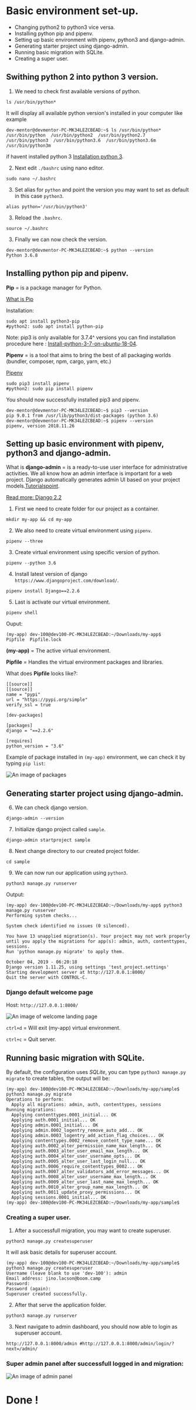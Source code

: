 # Basic environment set-up.

- Changing python2 to python3 vice versa.
- Installing python pip and pipenv.
- Setting up basic environment with pipenv, python3 and django-admin.
- Generating starter project using django-admin.
- Running basic migration with SQLite.
- Creating a super user.

## Swithing python 2 into python 3 version.

1. We need to check first available versions of python.

```
ls /usr/bin/python*
```

It will display all available python version's installed in your computer like example 

```
dev-mentor@devmentor-PC-MK34LEZCBEAD:~$ ls /usr/bin/python*
/usr/bin/python  /usr/bin/python2  /usr/bin/python2.7  /usr/bin/python3  /usr/bin/python3.6  /usr/bin/python3.6m  /usr/bin/python3m

```
if havent installed python 3 [Installation python 3](https://docs.python-guide.org/starting/install3/linux/).

2. Next edit `./bashrc` using nano editor.

```
sudo nano ~/.bashrc
```

3. Set alias for `python` and point the version you may want to set as default in this case `python3`.

```
alias python='/usr/bin/python3'
```

3. Reload the `.bashrc`.

```
source ~/.bashrc
```

3. Finally we can now check the version.

```
dev-mentor@devmentor-PC-MK34LEZCBEAD:~$ python --version
Python 3.6.8
```


## Installing python pip and pipenv.

**Pip** = is a package manager for Python.

[What is Pip](https://realpython.com/what-is-pip/)

Installation:

```
sudo apt install python3-pip
#python2: sudo apt install python-pip
```

Note: pip3 is only available for 3.7.4^ versions you can find installation procedure here : [Install-python-3-7-on-ubuntu-18-04](https://linuxize.com/post/how-to-install-python-3-7-on-ubuntu-18-04/).

**Pipenv** = is a tool that aims to bring the best of all packaging worlds (bundler, composer, npm, cargo, yarn, etc.)

[Pipenv](https://pypi.org/project/pipenv/)

```
sudo pip3 install pipenv
#python2: sudo pip install pipenv
```

You should now successfully installed pip3 and pipenv. 

```
dev-mentor@devmentor-PC-MK34LEZCBEAD:~$ pip3 --version
pip 9.0.1 from /usr/lib/python3/dist-packages (python 3.6)
dev-mentor@devmentor-PC-MK34LEZCBEAD:~$ pipenv --version
pipenv, version 2018.11.26
```

## Setting up basic environment with pipenv, python3 and django-admin.

What is **django-admin** = is a ready-to-use user interface for administrative activities. We all know how an admin interface is important for a web project. Django automatically generates admin UI based on your project models.[Tutorialspoint](https://www.tutorialspoint.com/django/django_admin_interface.htm).

[Read more: Django 2.2](https://docs.djangoproject.com/en/2.2/ref/contrib/admin/)

1. First we need to create folder for our project as a container.

```
mkdir my-app && cd my-app
```

2. We also need to create virtual environment using `pipenv`.

```
pipenv --three
```

3. Create virtual environment using specific version of python.

```
pipenv --python 3.6
```

4. Install latest version of django `https://www.djangoproject.com/download/`.

```
pipenv install Django==2.2.6
```

5. Last is activate our virtual environment.

```
pipenv shell
```

Ouput:

```
(my-app) dev-100@dev100-PC-MK34LEZCBEAD:~/Downloads/my-app$
Pipfile  Pipfile.lock
```

**(my-app)** = The active virtual environment.

**Pipfile** =  Handles the virtual environment packages and libraries.

What does **Pipfile** looks like?:

```
[[source]]
[[source]]
name = "pypi"
url = "https://pypi.org/simple"
verify_ssl = true

[dev-packages]

[packages]
django = "==2.2.6"

[requires]
python_version = "3.6"
```

Example of package installed in `(my-app)` environment, we can check it by typing `pip list`:


![An image of packages](available-packages-in-my-app-environment.png)


## Generating starter project using django-admin.

6. We can check django version.

```
django-admin --version
```

7. Initialize django project called `sample`.

```
django-admin startproject sample
```

8. Next change directory to our created project folder.

```
cd sample
```

9. We can now run our application using `python3`.

```
python3 manage.py runserver
```

Output:

```
(my-app) dev-100@dev100-PC-MK34LEZCBEAD:~/Downloads/my-app$ python3 manage.py runserver
Performing system checks...

System check identified no issues (0 silenced).

You have 13 unapplied migration(s). Your project may not work properly until you apply the migrations for app(s): admin, auth, contenttypes, sessions.
Run 'python manage.py migrate' to apply them.

October 04, 2019 - 06:20:18
Django version 1.11.25, using settings 'test_project.settings'
Starting development server at http://127.0.0.1:8000/
Quit the server with CONTROL-C.
```


### Django default welcome page

Host: `http://127.0.0.1:8000/`

![An image of welcome landing page](landing-page.png)

`ctrl+d` = Will exit (my-app) virtual environment.

`ctrl+c` = Quit server.


## Running basic migration with SQLite.

By default, the configuration uses *SQLite*, you can type `python3 manage.py migrate` to create tables, the output will be:

```
(my-app) dev-100@dev100-PC-MK34LEZCBEAD:~/Downloads/my-app/sample$ python3 manage.py migrate
Operations to perform:
  Apply all migrations: admin, auth, contenttypes, sessions
Running migrations:
  Applying contenttypes.0001_initial... OK
  Applying auth.0001_initial... OK
  Applying admin.0001_initial... OK
  Applying admin.0002_logentry_remove_auto_add... OK
  Applying admin.0003_logentry_add_action_flag_choices... OK
  Applying contenttypes.0002_remove_content_type_name... OK
  Applying auth.0002_alter_permission_name_max_length... OK
  Applying auth.0003_alter_user_email_max_length... OK
  Applying auth.0004_alter_user_username_opts... OK
  Applying auth.0005_alter_user_last_login_null... OK
  Applying auth.0006_require_contenttypes_0002... OK
  Applying auth.0007_alter_validators_add_error_messages... OK
  Applying auth.0008_alter_user_username_max_length... OK
  Applying auth.0009_alter_user_last_name_max_length... OK
  Applying auth.0010_alter_group_name_max_length... OK
  Applying auth.0011_update_proxy_permissions... OK
  Applying sessions.0001_initial... OK
(my-app) dev-100@dev100-PC-MK34LEZCBEAD:~/Downloads/my-app/sample$ 
```

### Creating a super user.

1. After a successfull migration, you may want to create superuser.

```
python3 manage.py createsuperuser
```

It will ask basic details for superuser account.

```
(my-app) dev-100@dev100-PC-MK34LEZCBEAD:~/Downloads/my-app/sample$ python3 manage.py createsuperuser
Username (leave blank to use 'dev-100'): admin
Email address: jino.lacson@boom.camp
Password: 
Password (again): 
Superuser created successfully.
```

2. After that serve the application folder.

```
python3 manage.py runserver
```

3. Next navigate to admin dashboard, you should now able to login as superuser account.

```
http://127.0.0.1:8000/admin #http://127.0.0.1:8000/admin/login/?next=/admin/
```

### Super admin panel after successfull logged in and migration:

![An image of admin panel](super-admin-panel.png)


# Done !

